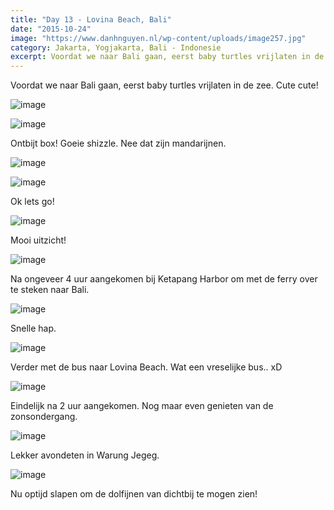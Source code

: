 ```yaml
---
title: "Day 13 - Lovina Beach, Bali"
date: "2015-10-24"
image: "https://www.danhnguyen.nl/wp-content/uploads/image257.jpg"
category: Jakarta, Yogjakarta, Bali - Indonesie
excerpt: Voordat we naar Bali gaan, eerst baby turtles vrijlaten in de zee. Cute cute...
---
```


Voordat we naar Bali gaan, eerst baby turtles vrijlaten in de zee. Cute cute!

![image](https://www.danhnguyen.nl/wp-content/uploads//image247-1024x576.jpg)

![image](https://www.danhnguyen.nl/wp-content/uploads//image248-1024x576.jpg)

Ontbijt box! Goeie shizzle. Nee dat zijn mandarijnen.

![image](https://www.danhnguyen.nl/wp-content/uploads//image249-1024x576.jpg)

![image](https://www.danhnguyen.nl/wp-content/uploads//image250-1024x576.jpg)

Ok lets go!

![image](https://www.danhnguyen.nl/wp-content/uploads//image251-1024x576.jpg)

Mooi uitzicht!

![image](https://www.danhnguyen.nl/wp-content/uploads//image253-1024x576.jpg)

Na ongeveer 4 uur aangekomen bij Ketapang Harbor om met de ferry over te steken naar Bali.

![image](https://www.danhnguyen.nl/wp-content/uploads//image254-1024x576.jpg)

Snelle hap.

![image](https://www.danhnguyen.nl/wp-content/uploads//image255-1024x576.jpg)

Verder met de bus naar Lovina Beach. Wat een vreselijke bus.. xD

![image](https://www.danhnguyen.nl/wp-content/uploads//image256-1024x576.jpg)

Eindelijk na 2 uur aangekomen. Nog maar even genieten van de zonsondergang.

![image](https://www.danhnguyen.nl/wp-content/uploads//image257-1024x576.jpg)

Lekker avondeten in Warung Jegeg.

![image](https://www.danhnguyen.nl/wp-content/uploads//image272-1024x576.jpg)

Nu optijd slapen om de dolfijnen van dichtbij te mogen zien!
